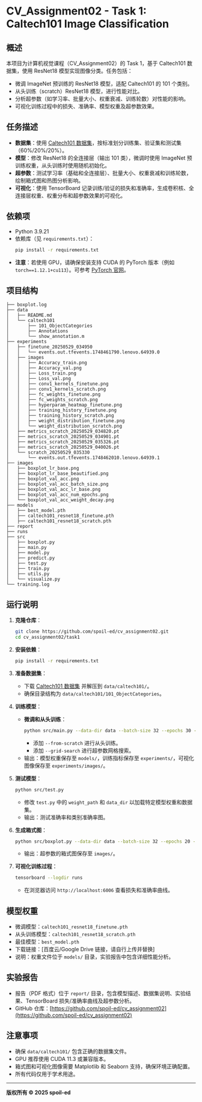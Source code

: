 # CV_Assignment02 - Task 1: Caltech101 Image Classification

## 概述
本项目为计算机视觉课程（CV_Assignment02）的 Task 1，基于 Caltech101 数据集，使用 ResNet18 模型实现图像分类。任务包括：
- 微调 ImageNet 预训练的 ResNet18 模型，适配 Caltech101 的 101 个类别。
- 从头训练（scratch）ResNet18 模型，进行性能对比。
- 分析超参数（如学习率、批量大小、权重衰减、训练轮数）对性能的影响。
- 可视化训练过程中的损失、准确率、模型权重及超参数效果。

## 任务描述
- **数据集**：使用 [Caltech101 数据集](https://data.caltech.edu/records/mzrjq-6wc02)，按标准划分训练集、验证集和测试集（60%/20%/20%）。
- **模型**：修改 ResNet18 的全连接层（输出 101 类），微调时使用 ImageNet 预训练权重，从头训练时使用随机初始化。
- **超参数**：测试学习率（基础和全连接层）、批量大小、权重衰减和训练轮数，绘制箱式图和热图分析影响。
- **可视化**：使用 TensorBoard 记录训练/验证的损失和准确率，生成卷积核、全连接层权重、权重分布和超参数效果的可视化。

## 依赖项
- Python 3.9.21
- 依赖库（见 `requirements.txt`）：
  ```bash
  pip install -r requirements.txt
  ```
- **注意**：若使用 GPU，请确保安装支持 CUDA 的 PyTorch 版本（例如 `torch==1.12.1+cu113`）。可参考 [PyTorch 官网](https://pytorch.org/get-started/previous-versions/)。

## 项目结构
```plaintext
├── boxplot.log
├── data
│   ├── README.md
│   └── caltech101
│       ├── 101_ObjectCategories
│       ├── Annotations
│       └── show_annotation.m
├── experiments
│   ├── finetune_20250529_034950
│   │   └── events.out.tfevents.1748461790.lenovo.64939.0
│   ├── images
│   │   ├── Accuracy_train.png
│   │   ├── Accuracy_val.png
│   │   ├── Loss_train.png
│   │   ├── Loss_val.png
│   │   ├── conv1_kernels_finetune.png
│   │   ├── conv1_kernels_scratch.png
│   │   ├── fc_weights_finetune.png
│   │   ├── fc_weights_scratch.png
│   │   ├── hyperparam_heatmap_finetune.png
│   │   ├── training_history_finetune.png
│   │   ├── training_history_scratch.png
│   │   ├── weight_distribution_finetune.png
│   │   └── weight_distribution_scratch.png
│   ├── metrics_scratch_20250529_034820.pt
│   ├── metrics_scratch_20250529_034901.pt
│   ├── metrics_scratch_20250529_035326.pt
│   ├── metrics_scratch_20250529_040026.pt
│   └── scratch_20250529_035330
│       └── events.out.tfevents.1748462010.lenovo.64939.1
├── images
│   ├── boxplot_lr_base.png
│   ├── boxplot_lr_base_beautified.png
│   ├── boxplot_val_acc.png
│   ├── boxplot_val_acc_batch_size.png
│   ├── boxplot_val_acc_lr_base.png
│   ├── boxplot_val_acc_num_epochs.png
│   └── boxplot_val_acc_weight_decay.png
├── models
│   ├── best_model.pth
│   ├── caltech101_resnet18_finetune.pth
│   ├── caltech101_resnet18_scratch.pth
├── report
├── runs
├── src
│   ├── boxplot.py
│   ├── main.py
│   ├── model.py
│   ├── predict.py
│   ├── test.py
│   ├── train.py
│   ├── utils.py
│   └── visualize.py
└── training.log
```

## 运行说明

1. **克隆仓库**：
   ```bash
   git clone https://github.com/spoil-ed/cv_assignment02.git
   cd cv_assignment02/task1
   ```

2. **安装依赖**：
   ```bash
   pip install -r requirements.txt
   ```

3. **准备数据集**：
   - 下载 [Caltech101 数据集](https://data.caltech.edu/records/mzrjq-6wc02) 并解压到 `data/caltech101/`。
   - 确保目录结构为 `data/caltech101/101_ObjectCategories`。

4. **训练模型**：
   - **微调和从头训练**：
     ```bash
     python src/main.py --data-dir data --batch-size 32 --epochs 30 --lr-base 0.001 --lr-fc 0.01 --weight-decay 0.001
     ```
     - 添加 `--from-scratch` 进行从头训练。
     - 添加 `--grid-search` 进行超参数网格搜索。
   - 输出：模型权重保存至 `models/`，训练指标保存至 `experiments/`，可视化图像保存至 `experiments/images/`。

5. **测试模型**：
   ```bash
   python src/test.py
   ```
   - 修改 `test.py` 中的 `weight_path` 和 `data_dir` 以加载特定模型权重和数据集。
   - 输出：测试准确率和类别准确率图。

6. **生成箱式图**：
   ```bash
   python src/boxplot.py --data-dir data --batch-size 32 --epochs 20 --lr-base 0.001 --lr-fc 0.01 --weight-decay 0.001
   ```
   - 输出：超参数的箱式图保存至 `images/`。

7. **可视化训练过程**：
   ```bash
   tensorboard --logdir runs
   ```
   - 在浏览器访问 `http://localhost:6006` 查看损失和准确率曲线。

## 模型权重
- 微调模型：`caltech101_resnet18_finetune.pth`
- 从头训练模型：`caltech101_resnet18_scratch.pth`
- 最佳模型：`best_model.pth`
- 下载链接：[百度云/Google Drive 链接，请自行上传并替换]
- 说明：权重文件位于 `models/` 目录，实验报告中包含详细性能分析。

## 实验报告
- 报告（PDF 格式）位于 `report/` 目录，包含模型描述、数据集说明、实验结果、TensorBoard 损失/准确率曲线及超参数分析。
- GitHub 仓库：[https://github.com/spoil-ed/cv_assignment02](https://github.com/spoil-ed/cv_assignment02)

## 注意事项
- 确保 `data/caltech101/` 包含正确的数据集文件。
- GPU 推荐使用 CUDA 11.3 或兼容版本。
- 箱式图和可视化图像需要 Matplotlib 和 Seaborn 支持，确保环境正确配置。
- 所有代码仅用于学术用途。

---

**版权所有 © 2025 spoil-ed**